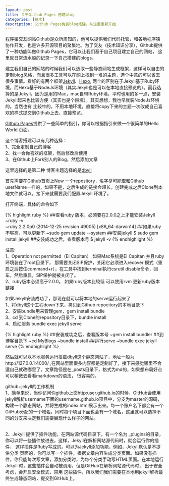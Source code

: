 ```yaml
---
layout: post
title: 关于Github Pages 搭建blog
categories: [技术]
description: Github Pages免费blog搭建，从这里重新开始.
---
```


  程序猿交友网站Github是众所周知的，他可以提供我们代码托管，和各地程序猿协作开发，也是许多开源项目的聚集地。为了交友（技术知识分享），Github提供了一种功能叫做Github Pages，它可以让我们基于自己项目建立自己的网站，
这里就日常流水般的记录一下自己搭建的blogs。

  建立我们自己的网站的时候我们可以选取一些静态网站生成框架，这样可以自由的定制blog风格，而且很多工具可以在网上找到一堆的主题，选个中意的可以省去很多事情。看好的有两个框架[Jekyll](http://jekyll.com.cn)、[Hexo](https://hexo.io),
两个的区别在于Jekyll基于Ruby环境，而Hexo基于NodeJs环境（其实Jekyll也是可以在本地直接预览的）。而我选择的是Jekyll，因为是用的Mac，mac自带Ruby环境，平时也用的多一点，安装Jekyll起来也比较方便（其实也是个巨坑），其实想想，我也早就装NodeJs环境的。当然也有
比较牛的，不用本地环境，直接将copy下来的主题一次改成自己喜欢的样式提交到Github上去，直接预览。

  [Github Pages](https://pages.github.com)提供了一些简单的指引，你可以根据指引来做一个很简单的Hello World 页面。

  这个博客搭建可以有几种选择：
    <br />1、完全定制自己的博客
    <br />2、找一会你喜欢的框架，然后修改后使用
    <br />3、在Github上Fork别人的Blog，然后添加文章

  这里选择的是第二种 博客主题选择的是[dbyll](https://github.com/dbtek/dbyll)

  首先需要在Github首页上New 一个repository，名字尽可能取和Github userName一样的，如果不是，之后生成的链接会超长。创建完成之后Clone到本地文件就可以。接下来就需要我们配置Jekyll 环境了。


  打开终端，具体的命令如下 

{% highlight ruby %}
##查看ruby 版本，必须要在2.0.0之上才能安装Jekyll
~ruby -v                                                                    
~ruby 2.2.0p0 (2014-12-25 revision 49005) [x86_64-darwin14]
##如果ruby不够高，可以更新下
~sudo gem update --system
##安装jekyll
$ sudo gem install jekyll
##安装成功之后，查看版本号
$ jekyll -v
{% endhighlight %}

注意: 
    <br />1、Operation not permitted（EI Capitan） 如果Mac系统是EI Capitan 并且ruby环境装在了root目录下，
    那需要关闭SIP保护，关闭它必须进入recover 模式（重启之后按住command+r），在工具中找到terminal执行csrutil disable命令，回车，然后重启，SIP保护就被关闭了。 
    <br />2、ruby版本必须高于2.0.0。   如果ruby版本比较低 可以使用rvm 更新ruby版本[链接](https://segmentfault.com/a/1190000003784636)
    
如果Jekyll安装成功了，那现在就可以将本地的serve运行起来了
<br />1、将dbyll这个工程down下来，拷贝到Github repoeitory的本地目录下 
<br />2、安装bundle用来管理gem，gem install bundle
<br />3、cd 到Clone的repository目录下，bundle install
<br />4、启动服务 bundle exec jekyll serve

{% highlight ruby %}
##安装成功之后，查看版本号
~gem install bundler
##到博客目录下
~cd MyBlogs
~bundle install
##运行serve
~bundle exec jekyll serve
{% endhighlight %}

然后就可以以本地服务运行搭载dbyll这个静态网站了，地址一般为http://127.0.0.1:4000/ ,在网站里面很多内容都是定制好了，接下来感觉哪里不合适自己就改哪里了。文章路径是在_posts目录下，格式为md的，如果想布局好点可以稍微去看看markdown的语法，
很容易的。

github+jekyll的工作机制
<br />1、简单来说，当你访问你github上面http:user.github.io的时候，GitHub会使用jekyll解析username下面的username.github.io项目中，分支为master的源码，构建一个静态网站，并将生成的index.html展示出来。每一个账户名下都会有一个
GitHub分配的一个域名，同时每个项目下面也会有一个域名，这里就可以选择不同的分支来决定我们需要展现什么样子的网站。

<br />2、Jekyll 提供了插件功能，在网站源代码目录下，有一个名为 _plugins的目录， 你可以将一些插件放进去，这样，Jekyll在解析网站源代码时，就会运行你的插件， 这样插件是Ruby写成的。可以为Jekyll添加功能，例如，Jekyll默认是不提供分类 
页面的，你可以写一个插件，根据文章内容生成分类页面。如果没有插件，你只能每次写文章，添加分类时，为每个分类手动写HTML页面。在本地运行 Jekyll 时，这些插件会自动被调用，但是GitHub在解析网站源代码时， 出于安全考虑，会开启安全模式，禁用
这些插件，所以我们我们需要在本地用jekyll解析最终生成静态网站，提交到GitHub上。




